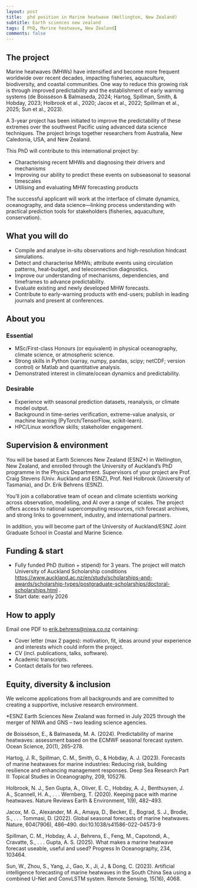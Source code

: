 ```yaml
---
layout: post
title:  phd position in Marine heatwave (Wellington, New Zealand)
subtitle: Earth sciences new zealand
tags: [ PhD, Marine heatwave, New Zealand]
comments: false
---
```

## The project

Marine heatwaves (MHWs) have intensified and become more frequent worldwide over recent decades, impacting fisheries, aquaculture, biodiversity, and coastal communities. One way to reduce this growing risk is through improved predictability and the establishment of early warning systems (de Boisséson & Balmaseda, 2024; Hartog, Spillman, Smith, & Hobday, 2023; Holbrook et al., 2020; Jacox et al., 2022; Spillman et al., 2025; Sun et al., 2023).

A 3-year project has been initiated to improve the predictability of these extremes over the southwest Pacific using advanced data science techniques. The project brings together researchers from Australia, New Caledonia, USA, and New Zealand.

 

This PhD will contribute to this international project by:

* Characterising recent MHWs and diagnosing their drivers and mechanisms
* Improving our ability to predict these events on subseasonal to seasonal timescales
* Utilising and evaluating MHW forecasting products

The successful applicant will work at the interface of climate dynamics, oceanography, and data science—linking process understanding with practical prediction tools for stakeholders (fisheries, aquaculture, conservation).

 

## What you will do

* Compile and analyse in-situ observations and high-resolution hindcast simulations.
* Detect and characterise MHWs; attribute events using circulation patterns, heat-budget, and teleconnection diagnostics.
* Improve our understanding of mechanisms, dependencies, and timeframes to advance predictability.
* Evaluate existing and newly developed MHW forecasts.
* Contribute to early-warning products with end-users; publish in leading journals and present at conferences.

 

 

 

## About you

### Essential

* MSc/First-class Honours (or equivalent) in physical oceanography, climate science, or atmospheric science.
* Strong skills in Python (xarray, numpy, pandas, scipy; netCDF; version control) or Matlab and quantitative analysis.
* Demonstrated interest in climate/ocean dynamics and predictability.

### Desirable

* Experience with seasonal prediction datasets, reanalysis, or climate model output.
* Background in time-series verification, extreme-value analysis, or machine learning (PyTorch/TensorFlow, scikit-learn).
* HPC/Linux workflow skills; stakeholder engagement.

 

## Supervision & environment

You will be based at Earth Sciences New Zealand (ESNZ*) in Wellington, New Zealand, and enrolled through the University of Auckland’s PhD programme in the Physics Department. Supervisors of your project are Prof. Craig Stevens (Univ. Auckland and ESNZ), Prof. Neil Holbrook (University of Tasmania), and Dr. Erik Behrens (ESNZ).

You’ll join a collaborative team of ocean and climate scientists working across observation, modelling, and AI over a range of scales. The project offers access to national supercomputing resources, rich forecast archives, and strong links to government, industry, and international partners.

In addition, you will become part of the University of Auckland/ESNZ Joint Graduate School in Coastal and Marine Science.

 

## Funding & start

* Fully funded PhD (tuition + stipend) for 3 years. The project will match University of Auckland Scholarship conditions https://www.auckland.ac.nz/en/study/scholarships-and-awards/scholarship-types/postgraduate-scholarships/doctoral-scholarships.html .
* Start date: early 2026


 

## How to apply

Email one PDF to erik.behrens@niwa.co.nz containing:

* Cover letter (max 2 pages): motivation, fit, ideas around your experience and interests which could inform the project.
* CV (incl. publications, talks, software).
* Academic transcripts.
* Contact details for two referees.

 

## Equity, diversity & inclusion

We welcome applications from all backgrounds and are committed to creating a supportive, inclusive research environment.

 

*ESNZ Earth Sciences New Zealand was formed in July 2025 through the merger of NIWA and GNS – two leading science agencies.

 

de Boisséson, E., & Balmaseda, M. A. (2024). Predictability of marine heatwaves: assessment based on the ECMWF seasonal forecast system. Ocean Science, 20(1), 265–278.

Hartog, J. R., Spillman, C. M., Smith, G., & Hobday, A. J. (2023). Forecasts of marine heatwaves for marine industries: Reducing risk, building resilience and enhancing management responses. Deep Sea Research Part II: Topical Studies in Oceanography, 209, 105276.

Holbrook, N. J., Sen Gupta, A., Oliver, E. C., Hobday, A. J., Benthuysen, J. A., Scannell, H. A., . . . Wernberg, T. (2020). Keeping pace with marine heatwaves. Nature Reviews Earth & Environment, 1(9), 482–493.

Jacox, M. G., Alexander, M. A., Amaya, D., Becker, E., Bograd, S. J., Brodie, S., . . . Tommasi, D. (2022). Global seasonal forecasts of marine heatwaves. Nature, 604(7906), 486–490. doi:10.1038/s41586-022-04573-9

Spillman, C. M., Hobday, A. J., Behrens, E., Feng, M., Capotondi, A., Cravatte, S., . . . Gupta, A. S. (2025). What makes a marine heatwave forecast useable, useful and used? Progress In Oceanography, 234, 103464.

Sun, W., Zhou, S., Yang, J., Gao, X., Ji, J., & Dong, C. (2023). Artificial intelligence forecasting of marine heatwaves in the South China Sea using a combined U-Net and ConvLSTM system. Remote Sensing, 15(16), 4068. 

